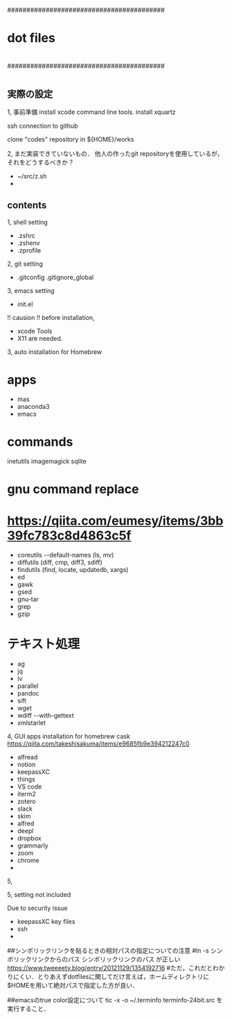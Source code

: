 #########################################
#
# dot files
#
#########################################

# 


## 実際の設定
1, 事前準備
install xcode command line tools.
install xquartz

ssh connection to github

clone "codes" repository in ${HOME}/works


2, まだ実装できていないもの．
他人の作ったgit repositoryを使用しているが，それをどうするべきか？
- ~/src/z.sh
- 


## contents

1, shell setting
- .zshrc
- .zshenv
- .zprofile


2, git setting
- .gitconfig
  .gitignore_global


3, emacs setting
- init.el




!! causion !!
before installation,
- xcode Tools
- X11
are needed.


3, auto installation for Homebrew

# apps
- mas
- anaconda3
- emacs

# commands
inetutils
imagemagick
sqlite


# gnu command replace
# https://qiita.com/eumesy/items/3bb39fc783c8d4863c5f
- coreutils --default-names (ls, mv)
- diffutils  (diff, cmp, diff3, sdiff)
- findutils (find, locate, updatedb, xargs)
- ed
- gawk
- gsed
- gnu-tar
- grep
- gzip

# テキスト処理
- ag
- jq
- lv
- parallel
- pandoc
- sift
- wget
- wdiff --with-gettext
- xmlstarlet



4, GUI apps installation for homebrew cask
https://qiita.com/takeshisakuma/items/e9685fb9e394212247c0

- alfread
- notion
- keepassXC
- things
- VS code
- iterm2
- zotero
- slack
- skim
- alfred
- deepl
- dropbox
- grammarly
- zoom
- chrome
- 

5, 


5, setting not included

Due to security issue
- keepassXC key files
- ssh
- 




##シンボリックリンクを貼るときの相対パスの指定についての注意
#ln -s シンボリックリンクからのパス シンボリックリンクのパス が正しい
https://www.tweeeety.blog/entry/20121129/1354192716
#ただ，これだとわかりにくい．とりあえずdotfilesに関してだけ言えば，ホームディレクトリに$HOMEを用いて絶対パスで指定した方が良い．



##emacsのtrue color設定について
tic -x -o ~/.terminfo terminfo-24bit.src
を実行すること．

